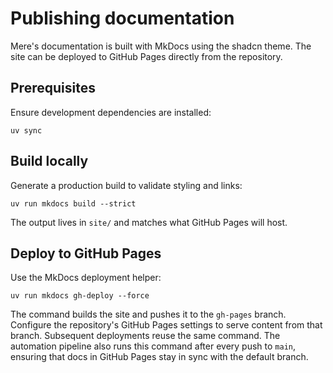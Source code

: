 # Publishing documentation

Mere's documentation is built with MkDocs using the shadcn theme. The site can be deployed to GitHub
Pages directly from the repository.

## Prerequisites

Ensure development dependencies are installed:

```shell
uv sync
```

## Build locally

Generate a production build to validate styling and links:

```shell
uv run mkdocs build --strict
```

The output lives in `site/` and matches what GitHub Pages will host.

## Deploy to GitHub Pages

Use the MkDocs deployment helper:

```shell
uv run mkdocs gh-deploy --force
```

The command builds the site and pushes it to the `gh-pages` branch. Configure the repository's GitHub
Pages settings to serve content from that branch. Subsequent deployments reuse the same command. The
automation pipeline also runs this command after every push to `main`, ensuring that docs in GitHub Pages stay
in sync with the default branch.
